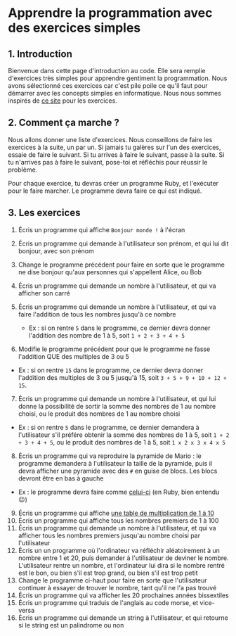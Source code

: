 Apprendre la programmation avec des exercices simples
==========

## 1. Introduction
Bienvenue dans cette page d'introduction au code. Elle sera remplie d'exercices très simples pour apprendre gentiment la programmation. Nous avons sélectionné ces exercices car c'est pile poile ce qu'il faut pour démarrer avec les concepts simples en informatique. Nous nous sommes inspirés de [ce site](https://adriann.github.io/programming_problems.html) pour les exercices.

## 2. Comment ça marche ?
Nous allons donner une liste d'exercices. Nous conseillons de faire les exercices à la suite, un par un. Si jamais tu galères sur l'un des exercices, essaie de faire le suivant. Si tu arrives à faire le suivant, passe à la suite. Si tu n'arrives pas à faire le suivant, pose-toi et réfléchis pour réussir le problème.


Pour chaque exercice, tu devras créer un programme Ruby, et l'exécuter pour le faire marcher. Le programme devra faire ce qui est indiqué.


## 3. Les exercices

1. Écris un programme qui affiche `Bonjour monde !` à l'écran
2. Écris un programme qui demande à l'utilisateur son prénom, et qui lui dit bonjour, avec son prénom
3. Change le programme précédent pour faire en sorte que le programme ne dise bonjour qu'aux personnes qui s'appellent Alice, ou Bob
4. Écris un programme qui demande un nombre à l'utilisateur, et qui va afficher son carré
5. Écris un programme qui demande un nombre à l'utilisateur, et qui va faire l'addition de tous les nombres jusqu'à ce nombre

    * Ex : si on rentre `5` dans le programme, ce dernier devra donner l'addition des nombre de 1 à 5, soit `1 + 2 + 3 + 4 + 5`

6. Modifie le programme précédent pour que le programme ne fasse l'addition QUE des multiples de 3 ou 5
  - Ex : si on rentre `15` dans le programme, ce dernier devra donner l'addition des multiples de 3 ou 5 jusqu'à 15, soit `3 + 5 + 9 + 10 + 12 + 15`.
7. Écris un programme qui demande un nombre à l'utilisateur, et qui lui donne la possibilité de sortir la somme des nombres de 1 au nombre choisi, ou le produit des nombres de 1 au nombre choisi
  - Ex : si on rentre `5` dans le programme, ce dernier demandera à l'utilisateur s'il préfére obtenir la somme des nombres de 1 à 5, soit `1 + 2 + 3 + 4 + 5`, ou le produit des nombres de 1 à 5, soit `1 x 2 x 3 x 4 x 5`
8. Écris un programme qui va reproduire la pyramide de Mario : le programme demandera à l'utilisateur la taille de la pyramide, puis il devra afficher une pyramide avec des `#` en guise de blocs. Les blocs devront être en bas à gauche
  - Ex : le programme devra faire comme [celui-ci](http://www.korenlc.com/mario-pyramid-in-c/) (en Ruby, bien entendu 😉)
9. Écris un programme qui affiche [une table de multiplication de 1 à 10](http://ekladata.com/02pAsqn3cSH1kWsv4qb1DLASXAY.jpg)
10. Écris un programme qui affiche tous les nombres premiers de 1 à 100
11. Écris un programme qui demande un nombre à l'utilisateur, et qui va afficher tous les nombres premiers jusqu'au nombre choisi par l'utilisateur
12. Écris un un programme où l'ordinateur va réfléchir aléatoirement à un nombre entre 1 et 20, puis demander à l'utilisateur de deviner le nombre. L'utilisateur rentre un nombre, et l'ordinateur lui dira si le nombre rentré est le bon, ou bien s'il est trop grand, ou bien s'il est trop petit
13. Change le programme ci-haut pour faire en sorte que l'utilisateur continuer à essayer de trouver le nombre, tant qu'il ne l'a pas trouvé
14. Écris un programme qui va afficher les 20 prochaines années bissextiles
15. Écris un programme qui traduis de l'anglais au code morse, et vice-versa
16. Écris un programme qui demande un string à l'utilisateur, et qui retourne si le string est un palindrome ou non